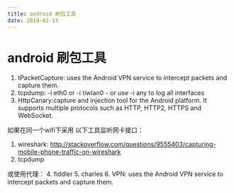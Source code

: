 ```yaml
---
title: android 刷包工具
date: 2019-02-13
---
```

# android 刷包工具
1. tPacketCapture: uses the Android VPN service to intercept packets and capture them.
2. tcpdump: -i eth0 or -i tiwlan0 - or use -i any to log all interfaces
3. HttpCanary:capture and injection tool for the Android platform. It supports multiple protocols such as HTTP, HTTP2, HTTPS and WebSocket.


如果在同一个wifi下采用 以下工具监听网卡接口：
1. wireshark: 
    http://stackoverflow.com/questions/9555403/capturing-mobile-phone-traffic-on-wireshark
3. tcpdump

或使用代理：
4. fiddler
5. charles
6. VPN: uses the Android VPN service to intercept packets and capture them.